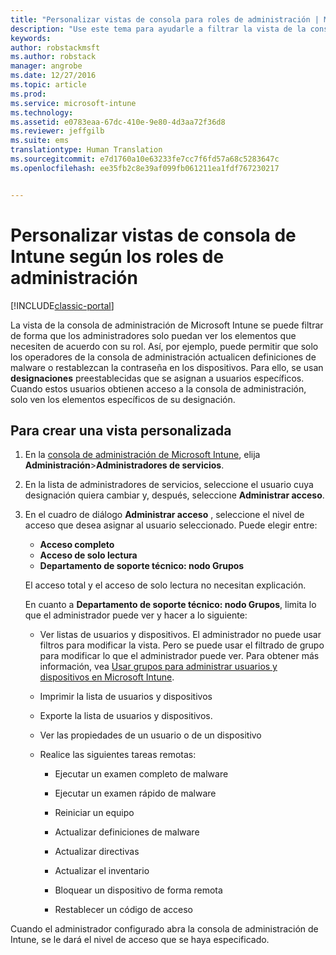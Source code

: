 ```yaml
---
title: "Personalizar vistas de consola para roles de administración | Microsoft Docs"
description: "Use este tema para ayudarle a filtrar la vista de la consola de administración de Intune para que los administradores solo puedan ver los elementos que necesiten de acuerdo con su rol."
keywords: 
author: robstackmsft
ms.author: robstack
manager: angrobe
ms.date: 12/27/2016
ms.topic: article
ms.prod: 
ms.service: microsoft-intune
ms.technology: 
ms.assetid: e0783eaa-67dc-410e-9e80-4d3aa72f36d8
ms.reviewer: jeffgilb
ms.suite: ems
translationtype: Human Translation
ms.sourcegitcommit: e7d1760a10e63233fe7cc7f6fd57a68c5283647c
ms.openlocfilehash: ee35fb2c8e39af099fb061211ea1fdf767230217


---
```


# <a name="customize-intune-console-views-according-to-admin-roles"></a>Personalizar vistas de consola de Intune según los roles de administración

[!INCLUDE[classic-portal](../includes/classic-portal.md)]

La vista de la consola de administración de Microsoft Intune se puede filtrar de forma que los administradores solo puedan ver los elementos que necesiten de acuerdo con su rol. Así, por ejemplo, puede permitir que solo los operadores de la consola de administración actualicen definiciones de malware o restablezcan la contraseña en los dispositivos. Para ello, se usan **designaciones** preestablecidas que se asignan a usuarios específicos. Cuando estos usuarios obtienen acceso a la consola de administración, solo ven los elementos específicos de su designación.

## <a name="to-create-a-custom-view"></a>Para crear una vista personalizada

1.  En la [consola de administración de Microsoft Intune](https://manage.microsoft.com), elija **Administración**&gt;**Administradores de servicios**.

2.  En la lista de administradores de servicios, seleccione el usuario cuya designación quiera cambiar y, después, seleccione **Administrar acceso**.

3.  En el cuadro de diálogo **Administrar acceso** , seleccione el nivel de acceso que desea asignar al usuario seleccionado. Puede elegir entre:

    -   **Acceso completo**
    -   **Acceso de solo lectura**
    -   **Departamento de soporte técnico: nodo Grupos**

    El acceso total y el acceso de solo lectura no necesitan explicación. <!--- **Helpdesk - Groups Node** allows users to choose from one of the following designations that provide custom levels of access to the [!INCLUDE[wit_nextref](../includes/wit_nextref_md.md)] admin console:--->

    En cuanto a **Departamento de soporte técnico: nodo Grupos**, limita lo que el administrador puede ver y hacer a lo siguiente:

    -   Ver listas de usuarios y dispositivos. El administrador no puede usar filtros para modificar la vista. Pero se puede usar el filtrado de grupo para modificar lo que el administrador puede ver. Para obtener más información, vea [Usar grupos para administrar usuarios y dispositivos en Microsoft Intune](use-groups-to-manage-users-and-devices-with-microsoft-intune.md).

    -   Imprimir la lista de usuarios y dispositivos

    -   Exporte la lista de usuarios y dispositivos.

    -   Ver las propiedades de un usuario o de un dispositivo

    -   Realice las siguientes tareas remotas:

        -   Ejecutar un examen completo de malware

        -   Ejecutar un examen rápido de malware

        -   Reiniciar un equipo

        -   Actualizar definiciones de malware

        -   Actualizar directivas

        -   Actualizar el inventario

        -   Bloquear un dispositivo de forma remota

        -   Restablecer un código de acceso

Cuando el administrador configurado abra la consola de administración de Intune, se le dará el nivel de acceso que se haya especificado.



<!--HONumber=Dec16_HO5-->


